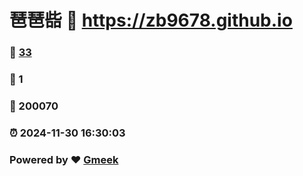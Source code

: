 # 琶琶啙 :link: https://zb9678.github.io 
### :page_facing_up: [33](https://zb9678.github.io/tag.html) 
### :speech_balloon: 1 
### :hibiscus: 200070 
### :alarm_clock: 2024-11-30 16:30:03 
### Powered by :heart: [Gmeek](https://github.com/Meekdai/Gmeek)
